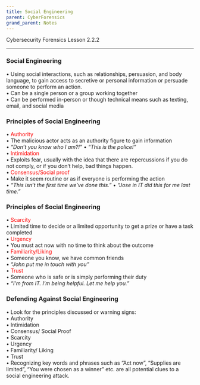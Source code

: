 ```yaml
---
title: Social Engineering
parent: CyberForensics 
grand_parent: Notes
---
```

Cybersecurity Forensics Lesson 2.2.2
___
### Social Engineering  
• Using social interactions, such as relationships, persuasion, and body language, to gain access to secretive or personal information or persuade someone to perform an action.  
• Can be a single person or a group working together  
• Can be performed in-person or though technical means such as texting, email, and social media

### Principles of Social Engineering  
• <span style="color:rgb(255, 0, 0)">Authority</span>  
	• The malicious actor acts as an authority figure to gain information  
		• _“Don’t you know who I am?!”_ 
		• _“This is the police!”_  
• <span style="color:rgb(255, 0, 0)">Intimidation</span>  
	• Exploits fear, usually with the idea that there are repercussions if you do not comply, or if you don’t help, bad things happen.  
• <span style="color:rgb(255, 0, 0)">Consensus/Social proof</span>  
	• Make it seem routine or as if everyone is performing the action  
		• _“This isn’t the first time we’ve done this.”_
		• _“Jose in IT did this for me last time.”_

### Principles of Social Engineering  
• <span style="color:rgb(255, 0, 0)">Scarcity</span>  
	• Limited time to decide or a limited opportunity to get a prize or have a task completed  
• <span style="color:rgb(255, 0, 0)">Urgency</span>  
	• You must act now with no time to think about the outcome  
• <span style="color:rgb(255, 0, 0)">Familiarity/Liking</span>  
	• Someone you know, we have common friends  
		• _“John put me in touch with you”_  
• <span style="color:rgb(255, 0, 0)">Trust</span>  
	• Someone who is safe or is simply performing their duty  
		• _“I’m from IT. I’m being helpful. Let me help you.”_

### Defending Against Social Engineering  
• Look for the principles discussed or warning signs:  
	• Authority  
	• Intimidation  
	• Consensus/ Social Proof  
	• Scarcity  
	• Urgency  
	• Familiarity/ Liking  
	• Trust  
• Recognizing key words and phrases such as “Act now”, “Supplies are limited”, “You were chosen as a winner” etc. are all potential clues to a social engineering attack.